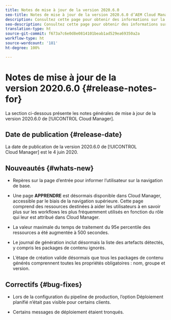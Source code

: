 ```yaml
---
title: Notes de mise à jour de la version 2020.6.0
seo-title: Notes de mise à jour de la version 2020.6.0 d’AEM Cloud Manager
description: Consultez cette page pour obtenir des informations sur la version 2020.6.0 de Cloud Manager
seo-description: Consultez cette page pour obtenir des informations sur la version 2020.6.0 d’AEM Cloud Manager
translation-type: ht
source-git-commit: f673a7c6e0d8e0814101beab1ad529ea69350a2a
workflow-type: ht
source-wordcount: '181'
ht-degree: 100%

---
```


# Notes de mise à jour de la version 2020.6.0 {#release-notes-for}

La section ci-dessous présente les notes générales de mise à jour de la version 2020.6.0 de [!UICONTROL Cloud Manager].

## Date de publication {#release-date}

La date de publication de la version 2020.6.0 de [!UICONTROL Cloud Manager] est le 4 juin 2020.

## Nouveautés {#whats-new}

* Repères sur la page d’entrée pour informer l’utilisateur sur la navigation de base.

* Une page **APPRENDRE** est désormais disponible dans Cloud Manager, accessible par le biais de la navigation supérieure. Cette page comprend des ressources destinées à aider les utilisateurs à en savoir plus sur les workflows les plus fréquemment utilisés en fonction du rôle qui leur est attribué dans Cloud Manager.

* La valeur maximale du temps de traitement du 95e percentile des ressources a été augmentée à 500 secondes.

* Le journal de génération inclut désormais la liste des artefacts détectés, y compris les packages de contenu ignorés.

* L’étape de création valide désormais que tous les packages de contenu générés comprennent toutes les propriétés obligatoires : nom, groupe et version.

## Correctifs {#bug-fixes}

* Lors de la configuration du pipeline de production, l’option Déploiement planifié n’était pas visible pour certains clients.

* Certains messages de déploiement étaient tronqués.
